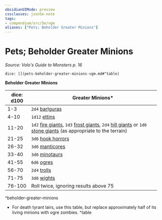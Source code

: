 ```yaml
---
obsidianUIMode: preview
cssclasses: json5e-note
tags:
- compendium/src/5e/vgm
aliases: ["Pets; Beholder Greater Minions"]
---
```

# Pets; Beholder Greater Minions
*Source: Volo's Guide to Monsters p. 16* 

`dice: [](pets-beholder-greater-minions-vgm.md#^table)`

**Beholder Greater Minions**

| dice: d100 | Greater Minions* |
|------------|------------------|
| 1-3 | `2d4` [barlguras](/compendium/bestiary/fiend/barlgura.md) |
| 4-10 | `1d12` [ettins](/compendium/bestiary/giant/ettin.md) |
| 11-20 | `1d2` [fire giants](/compendium/bestiary/giant/fire-giant.md), `1d3` [frost giants](/compendium/bestiary/giant/frost-giant.md), `2d4` [hill giants](/compendium/bestiary/giant/hill-giant.md) or `1d6` [stone giants](/compendium/bestiary/giant/stone-giant.md) (as appropriate to the terrain) |
| 21-25 | `3d6` [hook horrors](/compendium/bestiary/monstrosity/hook-horror.md) |
| 26-32 | `3d6` [manticores](/compendium/bestiary/monstrosity/manticore.md) |
| 33-40 | `3d6` [minotaurs](/compendium/bestiary/monstrosity/minotaur.md) |
| 41-55 | `6d6` [ogres](/compendium/bestiary/giant/ogre.md) |
| 56-70 | `2d4` [trolls](/compendium/bestiary/giant/troll.md) |
| 71-75 | `3d6` [wights](/compendium/bestiary/undead/wight.md) |
| 76-100 | Roll twice, ignoring results above 75 |
^beholder-greater-minions

* For death tyrant lairs, use this table, but replace approximately half of its living minions with ogre zombies.
^table
